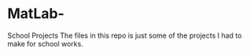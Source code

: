 # MatLab-
School Projects 
The files in this repo is just some of the projects I had to make for school works. 
